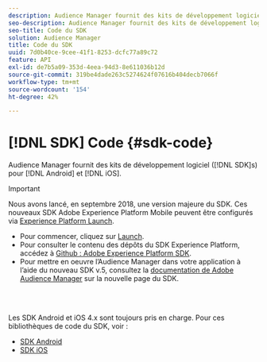 ```yaml
---
description: Audience Manager fournit des kits de développement logiciel (SDK) pour Android et iOS.
seo-description: Audience Manager fournit des kits de développement logiciel (SDK) pour Android et iOS.
seo-title: Code du SDK
solution: Audience Manager
title: Code du SDK
uuid: 7d0b40ce-9cee-41f1-8253-dcfc77a89c72
feature: API
exl-id: de7b5a09-353d-4eea-94d3-8e611036b12d
source-git-commit: 319be4dade263c5274624f07616b404decb7066f
workflow-type: tm+mt
source-wordcount: '154'
ht-degree: 42%

---
```


# [!DNL SDK] Code {#sdk-code}

Audience Manager fournit des kits de développement logiciel ([!DNL SDK]s) pour [!DNL Android] et [!DNL iOS].

>[!IMPORTANT]
>
>Nous avons lancé, en septembre 2018, une version majeure du SDK. Ces nouveaux SDK Adobe Experience Platform Mobile peuvent être configurés via [Experience Platform Launch](https://www.adobe.com/experience-platform/launch.html).

* Pour commencer, cliquez sur [Launch](https://launch.adobe.com/).
* Pour consulter le contenu des dépôts du SDK Experience Platform, accédez à [Github : Adobe Experience Platform SDK](https://github.com/Adobe-Marketing-Cloud/acp-sdks).
* Pour mettre en oeuvre l’Audience Manager dans votre application à l’aide du nouveau SDK v.5, consultez la [documentation de Adobe Audience Manager](https://aep-sdks.gitbook.io/docs/using-mobile-extensions/adobe-audience-manager) sur la nouvelle page du SDK.

<br> 

Les SDK Android et iOS 4.x sont toujours pris en charge. Pour ces bibliothèques de code du SDK, voir :

* [SDK Android](https://experienceleague.adobe.com/docs/mobile-services/android/overview.html)
* [SDK iOS](https://experienceleague.adobe.com/docs/mobile-services/ios/overview.html)
